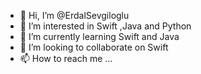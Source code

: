 - 👋 Hi, I’m @ErdalSevgiloglu
- 👀 I’m interested in Swift ,Java and Python
- 🌱 I’m currently learning Swift and Java
- 💞️ I’m looking to collaborate on Swift
- 📫 How to reach me ...

<!---
ErdalSevgiloglu/ErdalSevgiloglu is a ✨ special ✨ repository because its `README.md` (this file) appears on your GitHub profile.
You can click the Preview link to take a look at your changes.
--->
